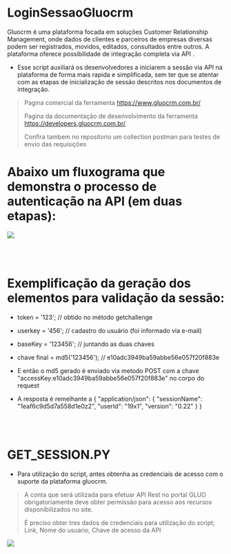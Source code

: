 # LoginSessaoGluocrm
Gluocrm é uma plataforma focada em soluções Customer Relationship Management, onde dados de clientes e parceiros de empresas diversas podem ser registrados, movidos, editados, consultados entre outros. A plataforma oferece possibilidade de integração completa via API . 

- Esse script auxiliará os desenvolvedores a iniciarem a sessão via API na plataforma de forma mais rapida e simplificada, sem ter que se atentar com as etapas de inicialização de sessão descritos nos documentos de integração.

> Pagina comercial da ferramenta https://www.gluocrm.com.br/
> 
> Pagina da documentação de desenvolvimento da ferramenta https://developers.gluocrm.com.br/
>
> Confira tambem no repositorio um collection postman para testes de envio das requisições
# Abaixo um fluxograma que demonstra o processo de autenticação na API (em duas etapas):
<img src="https://imgur.com/Oio8Sc0.png" />

<br><br/>

# Exemplificação da geração dos elementos para validação da sessão:

- token = '123'; // obtido no método getchallenge
- userkey = '456'; // cadastro do usuário (foi informado via e-mail)
- baseKey = '123456'; // juntando as duas chaves
- chave final = md5('123456'); // e10adc3949ba59abbe56e057f20f883e

- E então o md5 gerado é enviado via metodo POST com a chave "accessKey:e10adc3949ba59abbe56e057f20f883e" no corpo do request 


-  A resposta é remelhante a {
  "application/json": {
    "sessionName": "1eaf6c9d5d7a558d1e0z2",
    "userId": "19x1",
    "version": "0.22"
  }
}

<br><br/>

# GET_SESSION.PY

- Para utilização do script, antes obtenha as credenciais de acesso com o suporte da plataforma gluocrm.
> A conta que será utilizada para efetuar API Rest no portal GLUO obrigatoriamente deve obter permissão para acesso aos recursos disponibilizados no site.
> 
> É preciso obter tres dados de credenciais para utilização do script; Link, Nome do usuario, Chave de acesso da API

<img src="https://imgur.com/tz0iznu.png" />
